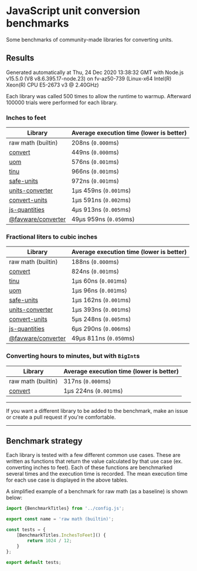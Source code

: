 # JavaScript unit conversion benchmarks

Some benchmarks of community-made libraries for converting units.

## Results

<!-- beginblock(results) -->

Generated automatically at Thu, 24 Dec 2020 13:38:32 GMT with Node.js v15.5.0 (V8 v8.6.395.17-node.23) on fv-az50-739 (Linux-x64 Intel(R) Xeon(R) CPU E5-2673 v3 @ 2.40GHz)

Each library was called 500 times to allow the runtime to warmup.
Afterward 100000 trials were performed for each library.

### Inches to feet

| Library                                                            | Average execution time (lower is better) |
| ------------------------------------------------------------------ | ---------------------------------------- |
| raw math (builtin)                                                 | 208ns (`0.000`ms)                        |
| [convert](https://npmjs.com/package/convert)                       | 449ns (`0.000`ms)                        |
| [uom](https://npmjs.com/package/uom)                               | 576ns (`0.001`ms)                        |
| [tinu](https://npmjs.com/package/tinu)                             | 966ns (`0.001`ms)                        |
| [safe-units](https://npmjs.com/package/safe-units)                 | 972ns (`0.001`ms)                        |
| [units-converter](https://npmjs.com/package/units-converter)       | 1µs 459ns (`0.001`ms)                    |
| [convert-units](https://npmjs.com/package/convert-units)           | 1µs 591ns (`0.002`ms)                    |
| [js-quantities](https://npmjs.com/package/js-quantities)           | 4µs 913ns (`0.005`ms)                    |
| [@favware/converter](https://npmjs.com/package/@favware/converter) | 49µs 959ns (`0.050`ms)                   |

### Fractional liters to cubic inches

| Library                                                            | Average execution time (lower is better) |
| ------------------------------------------------------------------ | ---------------------------------------- |
| raw math (builtin)                                                 | 188ns (`0.000`ms)                        |
| [convert](https://npmjs.com/package/convert)                       | 824ns (`0.001`ms)                        |
| [tinu](https://npmjs.com/package/tinu)                             | 1µs 60ns (`0.001`ms)                     |
| [uom](https://npmjs.com/package/uom)                               | 1µs 96ns (`0.001`ms)                     |
| [safe-units](https://npmjs.com/package/safe-units)                 | 1µs 162ns (`0.001`ms)                    |
| [units-converter](https://npmjs.com/package/units-converter)       | 1µs 393ns (`0.001`ms)                    |
| [convert-units](https://npmjs.com/package/convert-units)           | 5µs 248ns (`0.005`ms)                    |
| [js-quantities](https://npmjs.com/package/js-quantities)           | 6µs 290ns (`0.006`ms)                    |
| [@favware/converter](https://npmjs.com/package/@favware/converter) | 49µs 811ns (`0.050`ms)                   |

### Converting hours to minutes, but with `BigInt`s

| Library                                      | Average execution time (lower is better) |
| -------------------------------------------- | ---------------------------------------- |
| raw math (builtin)                           | 317ns (`0.000`ms)                        |
| [convert](https://npmjs.com/package/convert) | 1µs 224ns (`0.001`ms)                    |

<!-- endblock(results) -->

---

If you want a different library to be added to the benchmark, make an issue or create a pull request if you're comfortable.

---

## Benchmark strategy

Each library is tested with a few different common use cases.
These are written as functions that return the value calculated by that use case (ex. converting inches to feet).
Each of these functions are benchmarked several times and the execution time is recorded.
The mean execution time for each use case is displayed in the above tables.

A simplified example of a benchmark for raw math (as a baseline) is shown below:

```js
import {BenchmarkTitles} from '../config.js';

export const name = 'raw math (builtin)';

const tests = {
	[BenchmarkTitles.InchesToFeet]() {
		return 1024 / 12;
	}
};

export default tests;
```
